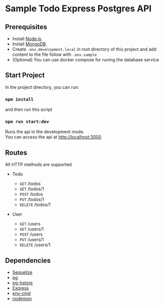 # Sample Todo Express Postgres API

## Prerequisites

* Install [Node.js](https://nodejs.org/en/download/).
* Install [MongoDB](https://www.mongodb.com/docs/manual/installation/).
* Create `.env.development.local` in root directory of this project and add content to the file follow with `.env.sample`
* (Optional) You can use docker compose for runing the database service
## Start Project

In the project directory, you can run:

### `npm install`

and then run this script

### `npm run start:dev`

Runs the api in the development mode.\
You can access the api at [http://localhost:3000](http://localhost:3000)

## Routes
All HTTP methods are supported

* Todo
    * `GET`	/todos
    * `GET`	/todos/1
    * `POST`	/todos
    * `PUT`	/todos/1
    * `DELETE`	/todos/1

* User
    * `GET`	/users
    * `GET`	/users/1
    * `POST`	/users
    * `PUT`	/users/1
    * `DELETE`	/users/1

## Dependencies
* [Sequelize](https://sequelize.org/)
* [pg](https://www.npmjs.com/package/pg)
* [pg-hstore](https://www.npmjs.com/package/pg-hstore)
* [Express](https://expressjs.com/)
* [env-cmd](https://www.npmjs.com/package/env-cmd)
* [nodemon](https://www.npmjs.com/package/nodemon)
